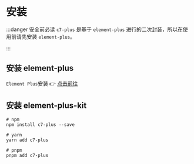# 安装
:::danger 安全前必读
`c7-plus` 是基于 `element-plus` 进行的二次封装，所以在使用前请先安装 `element-plus`。

:::
## 安装 element-plus
`Element Plus`安装 👉 [点击前往](https://element-plus.org/zh-CN/guide/installation.html)

## 安装 element-plus-kit
```shell
# npm
npm install c7-plus --save

# yarn
yarn add c7-plus

# pnpm
pnpm add c7-plus
```



